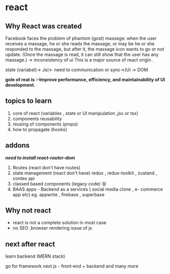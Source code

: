 # react

## Why React was created

Facebook faces the problem of phantom (gost) massege: when the user receives a massage, he or she reads the massage, or may be he or she responded to the massage, but after it, the massage icon wants to go or not update. (Once the massage is read, it can still show that the user has any massage.) -> inconsistency of ui This is a major source of react origin .

state (variabel)-> Js(<- need to communication or sync->)Ui -> DOM

**gole of reat is :-Improve performance, efficiency, and maintainability of UI development.**

## topics to learn

1. core of react (variables , state or UI manipulation ,jsx or tsx)
2. components reusability
3. reusing of components (props)
4. how to propagate (hooks)

## addons

***need to install react-router-dom***

1. Routes (react don't have routes)
2. state management (react don't have)
    redux , redux-toolkit , zustand , contex api
3. classed based components (legacy code) 😵
4. BAAS apps - Backend as a services ( social media  clone , e- commerce app etc) eg. appwrite , firebase , superbase

## Why not react

- react is not a complete solution in most case
- no SEO ,browser rendering issue of js

## next after react

learn backend (MERN stack)

go for framework
     next js - front-end + backend
and many more
